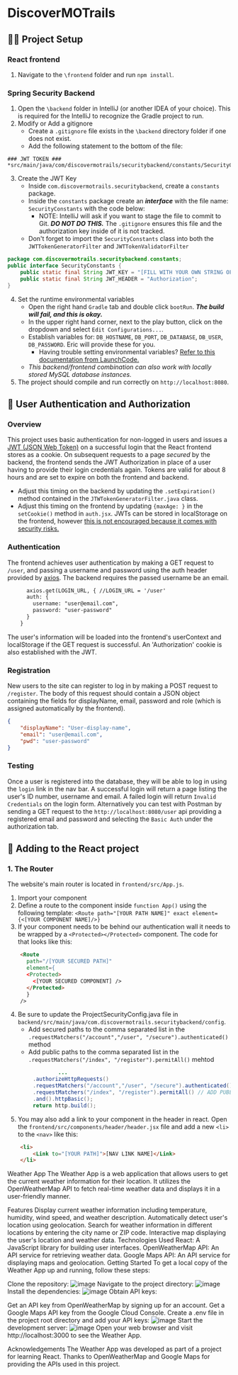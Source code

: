 # DiscoverMOTrails 


## :technologist: Project Setup

### React frontend
1. Navigate to the `\frontend` folder and run `npm install`.

### Spring Security Backend
1. Open the `\backend` folder in IntelliJ (or another IDEA of your choice). This is required
   for the IntelliJ to recognize the Gradle project to run.
2. Modify or Add a gitignore
    * Create a `.gitignore` file exists in the `\backend` directory folder if one does not exist.
    * Add the following statement to the bottom of the file:
```gitignore
### JWT TOKEN ###
*src/main/java/com/discovermotrails/securitybackend/constants/SecurityConstants.java
```
3. Create the JWT Key
    * Inside `com.discovermotrails.securitybackend`, create a `constants` package.
    * Inside the `constants` package create an **_interface_** with the file name: `SecurityConstants` with the code below:
        * NOTE: IntelliJ will ask if you want to stage the file to commit to Git. ***DO NOT DO THIS.*** The `.gitignore` ensures this
          file and the authorization key inside of it is not tracked.
    * Don't forget to import the `SecurityConstants` class into both the `JWTTokenGeneratorFilter` and `JWTTokenValidatorFilter`
```java
package com.discovermotrails.securitybackend.constants;
public interface SecurityConstants {
    public static final String JWT_KEY = "[FILL WITH YOUR OWN STRING OF AT LEAST 38 RANDOM CHARACTERS]";
    public static final String JWT_HEADER = "Authorization";
}
```
4. Set the runtime environmental variables
    * Open the right hand `Gradle` tab and double click `bootRun`. ***The build will fail, and this is okay.***
    * In the upper right hand corner, next to the play button, click on the dropdown and select `Edit Configurations...`.
    * Establish variables for: `DB_HOSTNAME`, `DB_PORT`, `DB_DATABASE`, `DB_USER`, `DB_PASSWORD`. Eric will provide these
      for you.
        * Having trouble setting environmental variables? [Refer to this documentation from LaunchCode.](https://education.launchcode.org/gis-devops/configurations/02-environment-variables-intellij/index.html)
    * _This backend/frontend combination can also work with locally stored MySQL database instances._
5. The project should compile and run correctly on `http://localhost:8080`.
## :closed_lock_with_key: User Authentication and Authorization
### Overview
This project uses basic authentication for non-logged in users and issues a [JWT (JSON Web Token)](https://jwt.io/introduction/) on a successful
login that the React frontend stores as a cookie. On subsequent requests to a page _secured_ by the backend, the frontend sends the JWT Authorization
in place of a user having to provide their login credentials again.
Tokens are valid for about 8 hours and are set to expire on both the frontend and backend.
* Adjust this timing on the backend by updating the `.setExpiration()` method contained in the `JTWTokenGeneratorFilter.java` class.
* Adjust this timing on the frontend by updating `{maxAge: }` in the `setCookie()` method in `auth.jsx`.
  JWTs can be stored in localStorage on the frontend, however [this is not encouraged because it comes with security risks.](https://cheatsheetseries.owasp.org/cheatsheets/HTML5_Security_Cheat_Sheet.html#local-storage)
### Authentication
The frontend achieves user authentication by making a GET request to `/user`, and passing a username and password using the auth header provided
by [axios](https://github.com/axios/axios). The backend requires the passed username be an email.
```html
      axios.get(LOGIN_URL, { //LOGIN_URL = '/user'
      auth: {
        username: "user@email.com",
        password: "user-password"
      } 
    }
```
The user's information will be loaded into the frontend's userContext and localStorage if the GET request is successful. An 'Authorization' cookie
is also established with the JWT.
### Registration
New users to the site can register to log in by making a POST request to `/register`. The body of this request should contain a JSON object containing
the fields for displayName, email, password and role (which is assigned automatically by the frontend).
```json
{
    "displayName": "User-display-name",
    "email": "user@email.com",
    "pwd": "user-password"
}
```
### Testing
Once a user is registered into the database, they will be able to log in using the `login` link in the nav bar. A successful login will return a page listing the user's ID number, username and email.
A failed login will return `Invalid Credentials` on the login form.
Alternatively you can test with Postman by sending a GET request to the `http://localhost:8080/user` api providing a registered email and password and selecting the `Basic Auth` under the authorization tab.
## :sunflower: Adding to the React project
### 1. The Router
The website's main router is located in `frontend/src/App.js`.
1. Import your component
2. Define a route to the component inside `function App()` using the following template: `<Route path="[YOUR PATH NAME]" exact element={<[YOUR COMPONENT NAME]/>}`
3. If your component needs to be behind our authentication wall it needs to be wrapped by a `<Protected></Protected>` component. The code for that looks like this:
```html
    <Route 
      path="/[YOUR SECURED PATH]" 
      element={
      <Protected>
        <[YOUR SECURED COMPONENT] /> 
      </Protected>
      }
    />
```
4. Be sure to update the ProjectSecurityConfig.java file in `backend/src/main/java/com.discovermotrails.securitybackend/config`.
    * Add secured paths to the comma separated list in the `.requestMatchers("/account","/user", "/secure").authenticated()` method
    * Add public paths to the comma separated list in the `.requestMatchers("/index", "/register").permitAll()` mehtod
```java
                ...
        .authorizeHttpRequests()
        .requestMatchers("/account","/user", "/secure").authenticated() // ADD SECURED PATHS HERE
        .requestMatchers("/index", "/register").permitAll() // ADD PUBLIC PATHS HERE
        .and().httpBasic();
        return http.build();
```
5. You may also add a link to your component in the header in react. Open the `frontend/src/components/header/header.jsx` file and add a new `<li>` to the `<nav>` like this:
```html
    <li>
        <Link to="[YOUR PATH]">[NAV LINK NAME]</Link>
    </li>
```

Weather App
The Weather App is a web application that allows users to get the current weather information for their location. It utilizes the OpenWeatherMap API to fetch real-time weather data and displays it in a user-friendly manner.

Features
Display current weather information including temperature, humidity, wind speed, and weather description.
Automatically detect user's location using geolocation.
Search for weather information in different locations by entering the city name or ZIP code.
Interactive map displaying the user's location and weather data.
Technologies Used
React: A JavaScript library for building user interfaces.
OpenWeatherMap API: An API service for retrieving weather data.
Google Maps API: An API service for displaying maps and geolocation.
Getting Started
To get a local copy of the Weather App up and running, follow these steps:

Clone the repository:
![image](https://github.com/codingbycarter/Team-Brittany/assets/85805865/c968016d-84c7-4115-b7b1-fa5b9570e9a3)
Navigate to the project directory:
![image](https://github.com/codingbycarter/Team-Brittany/assets/85805865/de0e0be8-3efe-4eaf-8888-28f7dae9dea5)
Install the dependencies:
![image](https://github.com/codingbycarter/Team-Brittany/assets/85805865/356e2e75-20e4-44c3-b396-1daeefd208aa)
Obtain API keys:

Get an API key from OpenWeatherMap by signing up for an account.
Get a Google Maps API key from the Google Cloud Console.
Create a .env file in the project root directory and add your API keys:
![image](https://github.com/codingbycarter/Team-Brittany/assets/85805865/8407529d-f1e0-4f52-a4cd-13ee92cce75a)
Start the development server:
![image](https://github.com/codingbycarter/Team-Brittany/assets/85805865/d09a5640-0180-434b-b501-e9bade388333)
Open your web browser and visit http://localhost:3000 to see the Weather App.

Acknowledgements
The Weather App was developed as part of a project for learning React.
Thanks to OpenWeatherMap and Google Maps for providing the APIs used in this project.



